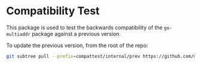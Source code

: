 # Compatibility Test

This package is used to test the backwards compatibility of the `go-multiaddr`
package against a previous version.

To update the previous version, from the root of the repo:
```sh
git subtree pull --prefix=compattest/internal/prev https://github.com/multiformats/go-multiaddr.git <tag> --squash
```

